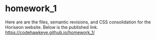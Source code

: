 # homework_1
Here are are the files, semantic revisions, and CSS consolidation for the Horiseon website. Below is the published link.
https://codehawkeye.github.io/homework_1/
